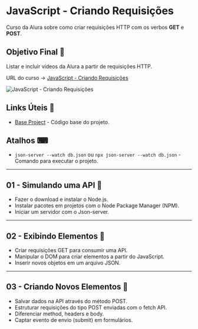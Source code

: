 # JavaScript - Criando Requisições

Curso da Alura sobre como criar requisições HTTP com os verbos **GET** e **POST**.

## Objetivo Final &#x1F3AF;

Listar e incluir vídeos da Alura a partir de requisições HTTP.

URL do curso -> [JavaScript - Criando Requisições](https://cursos.alura.com.br/course/javascript-criando-requisicoes)

![JavaScript - Criando Requisições](https://www.alura.com.br/assets/api/share/curso-javascript-criando-requisicoes.png)

## Links Úteis &#x1F517;
* [Base Project](https://github.com/alura-cursos/aluraplay-requisicoes/archive/refs/heads/main.zip) - Código base do projeto.

## Atalhos &#x2328;
* `json-server --watch db.json` ou `npx json-server --watch db.json` - Comando para executar o projeto.

***

## 01 - Simulando uma API &#x1F516;
* Fazer o download e instalar o Node.js.
* Instalar pacotes em projetos com o Node Package Manager (NPM).
* Iniciar um servidor com o Json-server.

***

## 02 - Exibindo Elementos &#x1F516;
* Criar requisições GET para consumir uma API.
* Manipular o DOM para criar elementos a partir do JavaScript.
* Inserir novos objetos em um arquivo JSON.

***

## 03 - Criando Novos Elementos &#x1F516;
* Salvar dados na API através do método POST.
* Estruturar requisições do tipo POST enviadas com o fetch API.
* Diferenciar method, headers e body.
* Captar evento de envio (submit) em formulários.